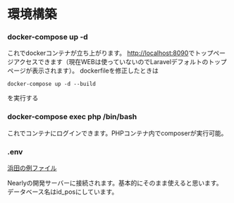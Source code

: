 # 環境構築
### docker-compose up -d
これでdockerコンテナが立ち上がります。
[http://localhost:8090](http://localhost:8090)でトップページアクセスできます（現在WEBは使っていないのでLaravelデフォルトのトップページが表示されます）。
dockerfileを修正したときは
```
docker-compose up -d --build
```
を実行する

### docker-compose exec php /bin/bash
これでコンテナにログインできます。PHPコンテナ内でcomposerが実行可能。

### .env
[浜田の例ファイル](https://drive.google.com/file/d/1zwCep6jRCLXJAPB8yzjz54UhaVcYRSmf/view?usp=sharing)

Nearlyの開発サーバーに接続されます。基本的にそのまま使えると思います。
データベース名はid_posにしています。
